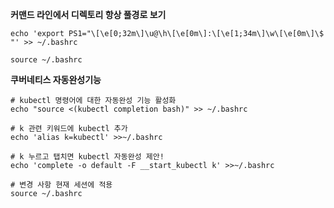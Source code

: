 **커맨드 라인에서 디렉토리 항상 풀경로 보기**

```hl:1,3
echo 'export PS1="\[\e[0;32m\]\u@\h\[\e[0m\]:\[\e[1;34m\]\w\[\e[0m\]\$ "' >> ~/.bashrc

source ~/.bashrc
```

**쿠버네티스 자동완성기능**

```hl:2,5,8,11
# kubectl 명령어에 대한 자동완성 기능 활성화
echo "source <(kubectl completion bash)" >> ~/.bashrc

# k 관련 키워드에 kubectl 추가
echo 'alias k=kubectl' >>~/.bashrc

# k 누르고 탭치면 kubectl 자동완성 제안!
echo 'complete -o default -F __start_kubectl k' >>~/.bashrc

# 변경 사항 현재 세션에 적용
source ~/.bashrc
```
